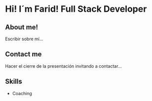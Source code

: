 # Hi! I´m Farid! Full Stack Developer

## About me!

Escribir sobre mí...

## Contact me

Hacer el cierre de la presentación invitando a contactar...

## Skills

- Coaching